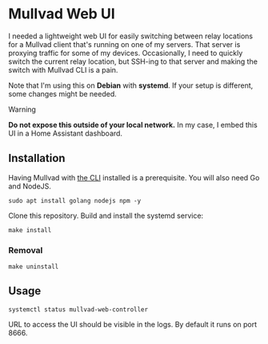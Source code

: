 # Mullvad Web UI

I needed a lightweight web UI for easily switching between relay locations for a Mullvad client that's running on one of my servers. That server is proxying traffic for some of my devices. Occasionally, I need to quickly switch the current relay location, but SSH-ing to that server and making the switch with Mullvad CLI is a pain.

Note that I'm using this on **Debian** with **systemd**. If your setup is different, some changes might be needed.

> [!WARNING]  
> **Do not expose this outside of your local network.** In my case, I embed this UI in a Home Assistant dashboard.

## Installation

Having Mullvad with [the CLI](https://mullvad.net/en/help/how-use-mullvad-cli) installed is a prerequisite. You will
also need Go and NodeJS.

```shell
sudo apt install golang nodejs npm -y
```

Clone this repository. Build and install the systemd service:

```shell
make install
```

### Removal

```shell
make uninstall
```

## Usage

```shell
systemctl status mullvad-web-controller
```

URL to access the UI should be visible in the logs. By default it runs on port 8666.
